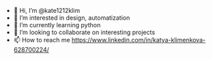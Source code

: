 - 👋 Hi, I’m @kate1212klim
- 👀 I’m interested in design, automatization
- 🌱 I’m currently learning python
- 💞️ I’m looking to collaborate on interesting projects
- 📫 How to reach me https://www.linkedin.com/in/katya-klimenkova-628700224/

<!---
kate1212klim is a ✨ special ✨ repository because its `README.md` (this file) appears on your GitHub profile.
You can click the Preview link to take a look at your changes.
--->
